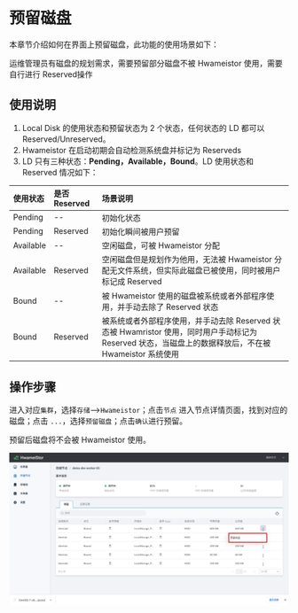 # 预留磁盘

本章节介绍如何在界面上预留磁盘，此功能的使用场景如下：

运维管理员有磁盘的规划需求，需要预留部分磁盘不被 Hwameistor 使用，需要自行进行 Reserved操作

## **使用说明**

1. Local Disk 的使用状态和预留状态为 2 个状态，任何状态的 LD 都可以 Reserved/Unreserved。
2. Hwameistor 在启动初期会自动检测系统盘并标记为 Reserveds
3. LD 只有三种状态：**Pending，Available，Bound**。LD 使用状态和 Reserved 情况如下：

| 使用状态  | 是否 Reserved | 场景说明                                                     |
| :-------- | :------------ | :----------------------------------------------------------- |
| Pending   | --            | 初始化状态                                                   |
| Pending   | Reserved      | 初始化瞬间被用户预留                                         |
| Available | --            | 空闲磁盘，可被 Hwameistor 分配                               |
| Available | Reserved      | 空闲磁盘但是规划作为他用，无法被 Hwameistor 分配无文件系统，但实际此磁盘已被使用，同时被用户标记成 Reserved |
| Bound     | --            | 被 Hwameistor 使用的磁盘被系统或者外部程序使用，并手动去除了 Reserved 状态 |
| Bound     | Reserved      | 被系统或者外部程序使用，并手动去除 Reserved 状态被 Hwamristor 使用，同时用户手动标记为 Reserved 状态，当磁盘上的数据释放后，不在被 Hwameistor 系统使用 |

## 操作步骤

进入对应`集群`，选择`存储`-->`Hwameistor`；点击`节点` 进入节点详情页面，找到对应的磁盘；点击 `...`，选择`预留磁盘`；点击`确认`进行预留。

预留后磁盘将不会被 Hwameistor 使用。

![](../../images/reserveddisk.jpg)
